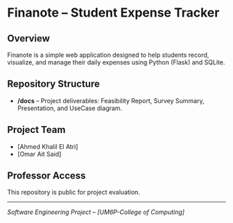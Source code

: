 # Finanote – Student Expense Tracker

## Overview
Finanote is a simple web application designed to help students record, visualize, and manage their daily expenses using Python (Flask) and SQLite.

## Repository Structure
- **/docs** – Project deliverables: Feasibility Report, Survey Summary, Presentation, and UseCase diagram.

## Project Team
- [Ahmed Khalil El Atri]
- [Omar Ait Said]

## Professor Access
This repository is public for project evaluation.  

---
*Software Engineering Project – [UM6P-College of Computing]*
